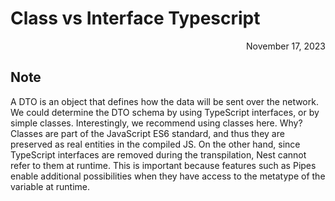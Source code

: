 # Class vs Interface Typescript
<div style="text-align: right"> November 17, 2023 </div>

## Note
A DTO is an object that defines how the data will be sent over the network. We could determine the DTO schema by using TypeScript interfaces, or by simple classes. Interestingly, we recommend using classes here. Why? Classes are part of the JavaScript ES6 standard, and thus they are preserved as real entities in the compiled JS. On the other hand, since TypeScript interfaces are removed during the transpilation, Nest cannot refer to them at runtime. This is important because features such as Pipes enable additional possibilities when they have access to the metatype of the variable at runtime.

